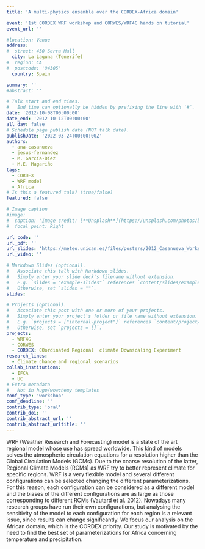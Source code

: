 ```yaml
---
title: 'A multi-physics ensemble over the CORDEX-Africa domain'

event: '1st CORDEX WRF workshop and CORWES/WRF4G hands on tutorial'
event_url: ''

#location: Venue
address:
#  street: 450 Serra Mall
  city: La Laguna (Tenerife)
#  region: CA
#  postcode: '94305'
  country: Spain

summary: ''
#abstract: ''

# Talk start and end times.
#   End time can optionally be hidden by prefixing the line with `#`.
date: '2012-10-08T00:00:00'
date_end: '2012-10-12T00:00:00'
all_day: false
# Schedule page publish date (NOT talk date).
publishDate: '2022-03-24T00:00:00Z'
authors: 
  - ana-casanueva
  - jesus-fernandez
  - M. García-Díez
  - M.E. Magariño
tags: 
  - CORDEX
  - WRF model
  - Africa
# Is this a featured talk? (true/false)
featured: false

# Image caption
#image:
#  caption: 'Image credit: [**Unsplash**](https://unsplash.com/photos/bzdhc5b3Bxs)'
#  focal_point: Right

url_code: ''
url_pdf: ''
url_slides: 'https://meteo.unican.es/files/posters/2012_Casanueva_WorkshopCORWES.pdf'
url_video: ''

# Markdown Slides (optional).
#   Associate this talk with Markdown slides.
#   Simply enter your slide deck's filename without extension.
#   E.g. `slides = "example-slides"` references `content/slides/example-slides.md`.
#   Otherwise, set `slides = ""`.
slides:

# Projects (optional).
#   Associate this post with one or more of your projects.
#   Simply enter your project's folder or file name without extension.
#   E.g. `projects = ["internal-project"]` references `content/project/deep-learning/index.md`.
#   Otherwise, set `projects = []`.
projects: 
  - WRF4G
  - CORWES
  - CORDEX: COordinated Regional  climate Downscaling Experiment
research_lines: 
  - Climate change and regional scenarios
collab_institutions: 
  - IFCA
  - UC
# Extra metadata
#   Not in hugo/wowchemy templates
conf_type: 'workshop'
conf_deadline: ''
contrib_type: 'oral'
contrib_doi: ''
contrib_abstract_url: ''
contrib_abstract_urltitle: ''
---
```


WRF (Weather Research and Forecasting) model is a state of the art regional model whose use has spread worldwide. This kind of models solves the atmospheric circulation equations for a resolution higher than the Global Circulation Models (GCMs). Due to the coarse resolution of the latter, Regional Climate Models (RCMs) as WRF try to better represent climate for specific regions. WRF is a very flexible model and several different configurations can be selected changing the different parameterizations. For this reason,  each configuration can be considered as a different model and the biases of the different configurations are as large as those corresponding to different RCMs (Vautard et al. 2012). Nowadays many research groups have run their own configurations, but analysing the sensitivity of the model to each configuration for each region is a relevant issue, since results can change significantly.
We focus our analysis on the African domain, which is the  CORDEX  priority. Our study is motivated by the need to find the best set of parameterizations for Africa concerning temperature and precipitation.
